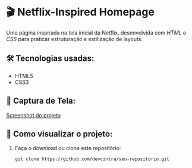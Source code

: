 # 🎬 Netflix-Inspired Homepage

Uma página inspirada na tela inicial da Netflix, desenvolvida com *HTML* e *CSS* para praticar estruturação e estilização de layouts.

## 🛠 Tecnologias usadas:
- HTML5
- CSS3

## 📸 Captura de Tela:
[Screenshot do projeto](https://github.com/user-attachments/assets/cadd6e7e-36ac-48cc-9488-4395668c83fa)

## 🚀 Como visualizar o projeto:
1. Faça o download ou clone este repositório:
   ```bash
   git clone https://github.com/devcintra/seu-repositorio.git 

